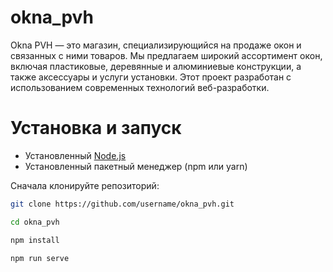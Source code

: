 # okna_pvh
Okna PVH — это магазин, специализирующийся на продаже окон и связанных с ними товаров. Мы предлагаем широкий ассортимент окон, включая пластиковые, деревянные и алюминиевые конструкции, а также аксессуары и услуги установки.  Этот проект разработан с использованием современных технологий веб-разработки.

# Установка и запуск

- Установленный [Node.js](https://nodejs.org/)
- Установленный пакетный менеджер (npm или yarn)

Сначала клонируйте репозиторий:
```bash
git clone https://github.com/username/okna_pvh.git

cd okna_pvh

npm install

npm run serve
